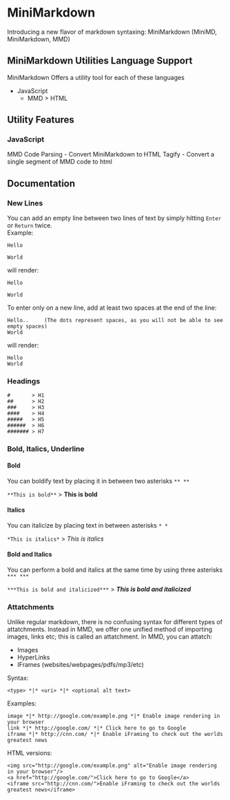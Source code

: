 # MiniMarkdown
Introducing a new flavor of markdown syntaxing: MiniMarkdown (MiniMD, MiniMarkdown, MMD)

## MiniMarkdown Utilities Language Support

MiniMarkdown Offers a utility tool for each of these languages

* JavaScript
    * MMD > HTML


## Utility Features

### JavaScript

MMD Code Parsing - Convert MiniMarkdown to HTML
Tagify - Convert a single segment of MMD code to html





## Documentation

### New Lines

You can add an empty line between two lines of text by simply hitting `Enter` or `Return` twice.  
Example:

    Hello
     
    World

will render:
    
    Hello
    
    World

To enter only on a new line, add at least two spaces at the end of the line:

    Hello..     (The dots represent spaces, as you will not be able to see empty spaces)
    World
    
will render:

    Hello
    World

### Headings

    #       > H1
    ##      > H2
    ###     > H3
    ####    > H4
    #####   > H5
    ######  > H6
    ####### > H7
    
### Bold, Italics, Underline

#### Bold

You can boldify text by placing it in between two asterisks `** **`

`**This is bold**`                  > **This is bold**

#### Italics

You can italicize by placing text in between asterisks `* *`

`*This is italics*`                 > *This is italics*

#### Bold and Italics

You can perform a bold and italics at the same time by using three asterisks `*** ***`

`***This is bold and italicized***` > ***This is bold and italicized***

### Attatchments

Unlike regular markdown, there is no confusing syntax for different types of attatchments.
Instead in MMD, we offer one unified method of importing images, links etc; this is called an
attatchment. In MMD, you can attatch:

* Images
* HyperLinks
* IFrames (websites/webpages/pdfs/mp3/etc)

Syntax:

    <type> *|* <uri> *|* <optional alt text>
    
Examples:

    image *|* http://google.com/example.png *|* Enable image rendering in your browser
    link *|* http://google.com/ *|* Click here to go to Google
    iframe *|* http://cnn.com/ *|* Enable iFraming to check out the worlds greatest news

HTML versions:

    <img src="http://google.com/example.png" alt="Enable image rendering in your browser"/>
    <a href="http://google.com/">Click here to go to Google</a>
    <iframe src="http://cnn.com/">Enable iFraming to check out the worlds greatest news</iframe>